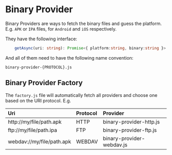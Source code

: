 # Binary Provider

Binary Providers are ways to fetch the binary files and guess the platform. E.g. `APK` or `IPA` files, for `Android` and `iOS` respectively.

They have the following interface:

```typescript
    getAsync(uri: string): Promise<{ platform:string, binary:string }>
```

And all of them need to have the following name convention:

```
binary-provider-{PROTOCOL}.js
```

## Binary Provider Factory

The `factory.js` file will automatically fetch all providers and choose one based on the URI protocol. E.g.

| Uri | Protocol | Provider |
|:-   |:-        |:-        |
| http://my/file/path.apk | HTTP | binary-provider-http.js |
| ftp://my/file/path.ipa | FTP | binary-provider-ftp.js |
| webdav://my/file/path.apk | WEBDAV | binary-provider-webdav.js |
